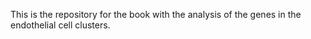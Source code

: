 This is the repository for the book with the analysis of the genes in the endothelial cell clusters.
